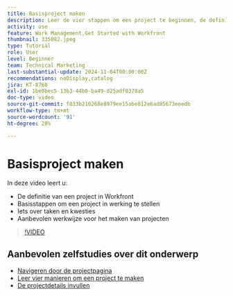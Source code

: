 ```yaml
---
title: Basisproject maken
description: Leer de vier stappen om een project te beginnen, de definitie van een project en de drie meest gebruikelijke manieren om een project te maken.
activity: use
feature: Work Management,Get Started with Workfront
thumbnail: 335082.jpeg
type: Tutorial
role: User
level: Beginner
team: Technical Marketing
last-substantial-update: 2024-11-04T00:00:00Z
recommendations: noDisplay,catalog
jira: KT-8768
exl-id: 1be0bec5-13b3-44b0-ba49-d25adf0378a5
doc-type: video
source-git-commit: f033b210268e8979ee15abe812e6ad85673eeedb
workflow-type: tm+mt
source-wordcount: '91'
ht-degree: 28%

---
```


# Basisproject maken

In deze video leert u:

* De definitie van een project in Workfront
* Basisstappen om een project in werking te stellen
* Iets over taken en kwesties
* Aanbevolen werkwijze voor het maken van projecten

>[!VIDEO](https://video.tv.adobe.com/v/335082/?quality=12&learn=on)

## Aanbevolen zelfstudies over dit onderwerp

* [Navigeren door de projectpagina](/help/manage-work/projects/navigate-the-project-page.md)
* [Leer vier manieren om een project te maken](/help/manage-work/projects/understand-other-ways-to-create-projects.md)
* [De projectdetails invullen](/help/manage-work/projects/fill-in-the-project-details.md)

